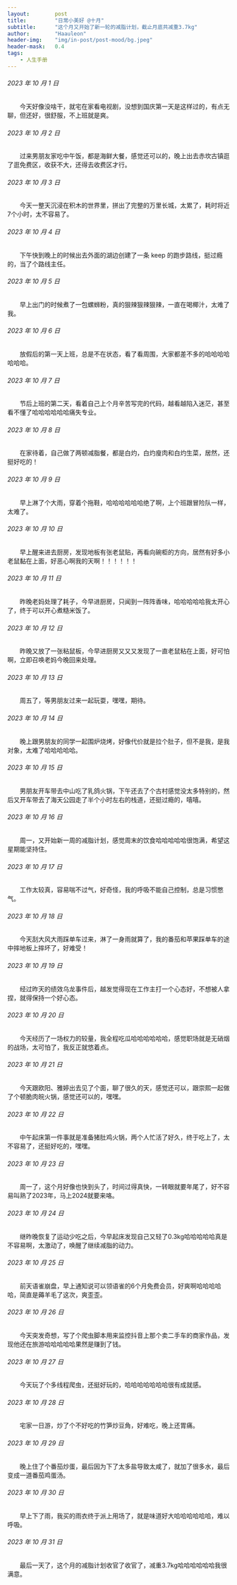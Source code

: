 ```yaml
---
layout:        post
title:         "日常小美好 @十月"
subtitle:      "这个月又开始了新一轮的减脂计划，截止月底共减重3.7kg"
author:        "Haauleon"
header-img:    "img/in-post/post-mood/bg.jpeg"
header-mask:   0.4
tags:
    - 人生手册
---
```


###### 2023 年 10 月 1 日
&emsp;&emsp;今天好像没啥干，就宅在家看电视剧，没想到国庆第一天是这样过的，有点无聊，但还好，很舒服，不上班就是爽。

###### 2023 年 10 月 2 日
&emsp;&emsp;过来男朋友家吃中午饭，都是海鲜大餐，感觉还可以的，晚上出去赤坎古镇逛了逛免费区，收获不大，还得去收费区才行。

###### 2023 年 10 月 3 日
&emsp;&emsp;今天一整天沉浸在积木的世界里，拼出了完整的万里长城，太累了，耗时将近7个小时，太不容易了。

###### 2023 年 10 月 4 日
&emsp;&emsp;下午快到晚上的时候出去外面的湖边创建了一条 keep 的跑步路线，挺过瘾的，当了个路线主任。

###### 2023 年 10 月 5 日
&emsp;&emsp;早上出门的时候煮了一包螺蛳粉，真的狠辣狠辣狠辣，一直在喝椰汁，太难了我。

###### 2023 年 10 月 6 日
&emsp;&emsp;放假后的第一天上班，总是不在状态，看了看周围，大家都差不多的哈哈哈哈哈哈哈。

###### 2023 年 10 月 7 日
&emsp;&emsp;节后上班的第二天，看着自己上个月辛苦写完的代码，越看越陷入迷茫，甚至看不懂了哈哈哈哈哈哈痛失专业。

###### 2023 年 10 月 8 日
&emsp;&emsp;在家待着，自己做了两顿减脂餐，都是白灼，白灼廋肉和白灼生菜，居然，还挺好吃的！

###### 2023 年 10 月 9 日
&emsp;&emsp;早上淋了个大雨，穿着个拖鞋，哈哈哈哈哈哈绝了啊，上个班跟冒险队一样，太难了。

###### 2023 年 10 月 10 日
&emsp;&emsp;早上醒来进去厨房，发现地板有张老鼠贴，再看向碗柜的方向，居然有好多小老鼠黏在上面，好恶心啊我的天啊！！！！！！

###### 2023 年 10 月 11 日
&emsp;&emsp;昨晚老妈处理了耗子，今早进厨房，只闻到一阵阵香味，哈哈哈哈哈我太开心了，终于可以开心煮糙米饭了。

###### 2023 年 10 月 12 日
&emsp;&emsp;昨晚又放了一张粘鼠板，今早进厨房又又又发现了一直老鼠粘在上面，好可怕啊，立即召唤老妈今晚回来处理。

###### 2023 年 10 月 13 日
&emsp;&emsp;周五了，等男朋友过来一起玩耍，嘿嘿，期待。

###### 2023 年 10 月 14 日
&emsp;&emsp;晚上跟男朋友的同学一起围炉烧烤，好像代价就是拉个肚子，但不是我，是我对象，太难了哈哈哈哈哈。

###### 2023 年 10 月 15 日
&emsp;&emsp;男朋友开车带去中山吃了乳鸽火锅，下午还去了个古村感觉没太多特别的，然后又开车带去了海天公园走了半个小时左右的栈道，还挺过瘾的，嘻嘻。

###### 2023 年 10 月 16 日
&emsp;&emsp;周一，又开始新一周的减脂计划，感觉周末的饮食哈哈哈哈哈很饱满，希望这星期能坚持住。

###### 2023 年 10 月 17 日
&emsp;&emsp;工作太较真，容易喘不过气，好奇怪，我的呼吸不能自己控制，总是习惯憋气。

###### 2023 年 10 月 18 日
&emsp;&emsp;今天刮大风大雨踩单车过来，淋了一身雨就算了，我的番茄和苹果踩单车的途中摔地板上摔坏了，好难受！

###### 2023 年 10 月 19 日
&emsp;&emsp;经过昨天的绩效乌龙事件后，越发觉得现在工作主打一个心态好，不想被人拿捏，就得保持一个好心态。

###### 2023 年 10 月 20 日
&emsp;&emsp;今天经历了一场权力的较量，我全程吃瓜哈哈哈哈哈哈，感觉职场就是无硝烟的战场，太可怕了，我反正就悠着点。

###### 2023 年 10 月 21 日
&emsp;&emsp;今天跟欧阳、雅婷出去见了个面，聊了很久的天，感觉还可以，跟崇熙一起做了个顿脆肉皖火锅，感觉还可以的，嘿嘿。

###### 2023 年 10 月 22 日
&emsp;&emsp;中午起床第一件事就是准备猪肚鸡火锅，两个人忙活了好久，终于吃上了，太不容易了，还挺好吃的，嘿嘿。

###### 2023 年 10 月 23 日
&emsp;&emsp;周一了，这个月好像也快到头了，时间过得真快，一转眼就要年尾了，好不容易叫熟了2023年，马上2024就要来咯。

###### 2023 年 10 月 24 日
&emsp;&emsp;继昨晚恢复了运动少吃之后，今早起床发现自己又轻了0.3kg哈哈哈哈哈真是不容易啊，太激动了，唤醒了继续减脂的动力。

###### 2023 年 10 月 25 日
&emsp;&emsp;前天语雀崩盘，早上通知说可以领语雀的6个月免费会员，好爽啊哈哈哈哈哈，简直是薅羊毛了这次，爽歪歪。

###### 2023 年 10 月 26 日
&emsp;&emsp;今天突发奇想，写了个爬虫脚本用来监控抖音上那个卖二手车的商家作品，发现他还在旅游哈哈哈哈哈果然是赚到了钱。

###### 2023 年 10 月 27 日
&emsp;&emsp;今天玩了个多线程爬虫，还挺好玩的，哈哈哈哈哈哈哈很有成就感。

###### 2023 年 10 月 28 日
&emsp;&emsp;宅家一日游，炒了个不好吃的竹笋炒豆角，好难吃，晚上还胃痛。

###### 2023 年 10 月 29 日
&emsp;&emsp;晚上住了个番茄炒蛋，最后因为下了太多盐导致太咸了，就加了很多水，最后变成一道番茄鸡蛋汤。

###### 2023 年 10 月 30 日
&emsp;&emsp;早上下了雨，我买的雨衣终于派上用场了，就是味道好大哈哈哈哈哈哈，难以呼吸。

###### 2023 年 10 月 31 日
&emsp;&emsp;最后一天了，这个月的减脂计划收官了收官了，减重3.7kg哈哈哈哈哈哈我很满意。